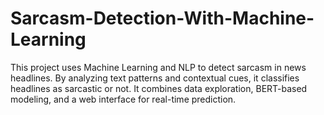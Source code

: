 # Sarcasm-Detection-With-Machine-Learning
This project uses Machine Learning and NLP to detect sarcasm in news headlines. By analyzing text patterns and contextual cues, it classifies headlines as sarcastic or not. It combines data exploration, BERT-based modeling, and a web interface for real-time prediction.
